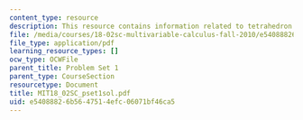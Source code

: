 ```yaml
---
content_type: resource
description: This resource contains information related to tetrahedron.
file: /media/courses/18-02sc-multivariable-calculus-fall-2010/e54088826b5647514efc06071bf46ca5_MIT18_02SC_pset1sol.pdf
file_type: application/pdf
learning_resource_types: []
ocw_type: OCWFile
parent_title: Problem Set 1
parent_type: CourseSection
resourcetype: Document
title: MIT18_02SC_pset1sol.pdf
uid: e5408882-6b56-4751-4efc-06071bf46ca5
---
```

